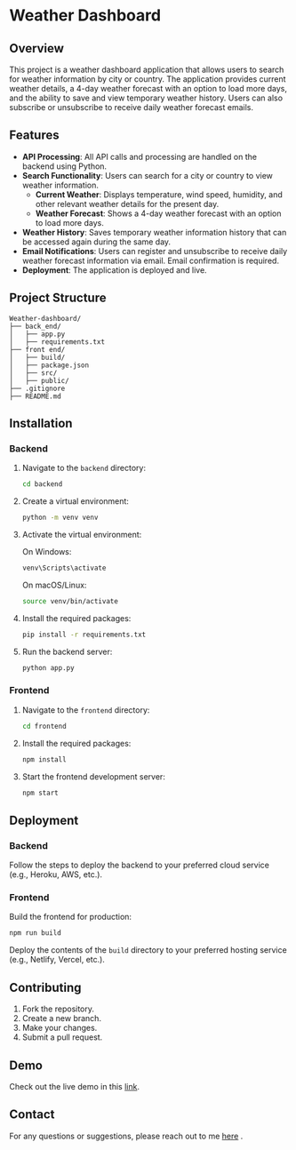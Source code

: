 
# Weather Dashboard

## Overview

This project is a weather dashboard application that allows users to search for weather information by city or country. The application provides current weather details, a 4-day weather forecast with an option to load more days, and the ability to save and view temporary weather history. Users can also subscribe or unsubscribe to receive daily weather forecast emails.

## Features

- **API Processing**: All API calls and processing are handled on the backend using Python.
- **Search Functionality**: Users can search for a city or country to view weather information.
  - **Current Weather**: Displays temperature, wind speed, humidity, and other relevant weather details for the present day.
  - **Weather Forecast**: Shows a 4-day weather forecast with an option to load more days.
- **Weather History**: Saves temporary weather information history that can be accessed again during the same day.
- **Email Notifications**: Users can register and unsubscribe to receive daily weather forecast information via email. Email confirmation is required.
- **Deployment**: The application is deployed and live.

## Project Structure

```
Weather-dashboard/
├── back_end/
│   ├── app.py
│   ├── requirements.txt
├── front end/
│   ├── build/
│   ├── package.json
│   ├── src/
│   ├── public/
├── .gitignore
├── README.md
```

## Installation

### Backend

1. Navigate to the `backend` directory:
   ```sh
   cd backend
   ```

2. Create a virtual environment:
   ```sh
   python -m venv venv
   ```

3. Activate the virtual environment:

   On Windows:
   ```sh
   venv\Scripts\activate
   ```

   On macOS/Linux:
   ```sh
   source venv/bin/activate
   ```

4. Install the required packages:
   ```sh
   pip install -r requirements.txt
   ```

5. Run the backend server:
   ```sh
   python app.py
   ```

### Frontend

1. Navigate to the `frontend` directory:
   ```sh
   cd frontend
   ```

2. Install the required packages:
   ```sh
   npm install
   ```

3. Start the frontend development server:
   ```sh
   npm start
   ```

## Deployment

### Backend

Follow the steps to deploy the backend to your preferred cloud service (e.g., Heroku, AWS, etc.).

### Frontend

Build the frontend for production:

```sh
npm run build
```

Deploy the contents of the `build` directory to your preferred hosting service (e.g., Netlify, Vercel, etc.).

## Contributing

1. Fork the repository.
2. Create a new branch.
3. Make your changes.
4. Submit a pull request.

## Demo

Check out the live demo in this [link](https://weather-dash-board-nine.vercel.app/).

## Contact

For any questions or suggestions, please reach out to me [here](mailto:21522557@gm.edu.vn)
.

